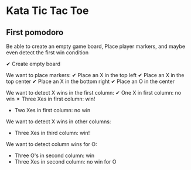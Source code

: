 # Kata Tic Tac Toe

## First pomodoro
Be able to create an empty game board,
Place player markers, and maybe even detect the first win condition

✔ Create empty board

We want to place markers:
✔ Place an X in the top left
✔ Place an X in the top center
✔ Place an X in the bottom right
✔ Place an O in the center

We want to detect X wins in the first column:
✔ One X in first column: no win
✴ Three Xes in first column: win!
- Two Xes in first column: no win

We want to detect X wins in other columns:
- Three Xes in third column: win!

We want to detect column wins for O:
- Three O's in second column: win
- Three Xes in second column: no win for O